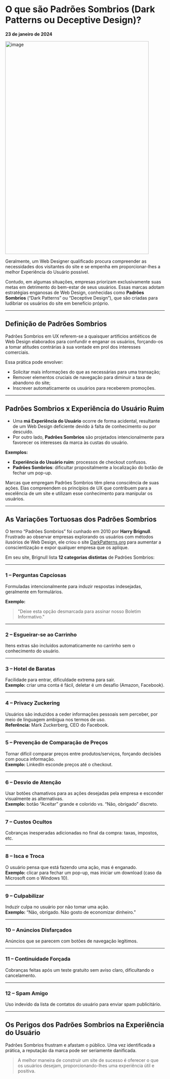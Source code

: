 # O que são Padrões Sombrios (Dark Patterns ou Deceptive Design)?

**23 de janeiro de 2024**

<img width="453" height="673" alt="image" src="https://github.com/user-attachments/assets/5afb97b1-6afb-4766-a0a0-63882722b9e4" />

Geralmente, um Web Designer qualificado procura compreender as necessidades dos visitantes do site e se empenha em proporcionar-lhes a melhor Experiência do Usuário possível.

Contudo, em algumas situações, empresas priorizam exclusivamente suas metas em detrimento do bem-estar de seus usuários. Essas marcas adotam estratégias enganosas de Web Design, conhecidas como **Padrões Sombrios** (“Dark Patterns” ou “Deceptive Design”), que são criadas para ludibriar os usuários do site em benefício próprio.

---

## Definição de Padrões Sombrios

Padrões Sombrios em UX referem-se a quaisquer artifícios antiéticos de Web Design elaborados para confundir e enganar os usuários, forçando-os a tomar atitudes contrárias à sua vontade em prol dos interesses comerciais. 

Essa prática pode envolver:

- Solicitar mais informações do que as necessárias para uma transação;
- Remover elementos cruciais de navegação para diminuir a taxa de abandono do site;
- Inscrever automaticamente os usuários para receberem promoções.

---

## Padrões Sombrios x Experiência do Usuário Ruim

- Uma **má Experiência do Usuário** ocorre de forma acidental, resultante de um Web Design deficiente devido à falta de conhecimento ou por descuido.
- Por outro lado, **Padrões Sombrios** são projetados intencionalmente para favorecer os interesses da marca às custas do usuário.

**Exemplos:**

- **Experiência do Usuário ruim**: processos de checkout confusos.
- **Padrões Sombrios**: dificultar propositalmente a localização do botão de fechar um pop-up.

Marcas que empregam Padrões Sombrios têm plena consciência de suas ações. Elas compreendem os princípios de UX que contribuem para a excelência de um site e utilizam esse conhecimento para manipular os usuários.

---

## As Variações Tortuosas dos Padrões Sombrios

O termo “Padrões Sombrios” foi cunhado em 2010 por **Harry Brignull**. Frustrado ao observar empresas explorando os usuários com métodos ilusórios de Web Design, ele criou o site [DarkPatterns.org](https://www.darkpatterns.org) para aumentar a conscientização e expor qualquer empresa que os aplique.

Em seu site, Brignull lista **12 categorias distintas** de Padrões Sombrios:

---

### 1 – Perguntas Capciosas

Formuladas intencionalmente para induzir respostas indesejadas, geralmente em formulários.

**Exemplo:**  
> "Deixe esta opção desmarcada para assinar nosso Boletim Informativo."

---

### 2 – Esgueirar-se ao Carrinho

Itens extras são incluídos automaticamente no carrinho sem o conhecimento do usuário.

---

### 3 – Hotel de Baratas

Facilidade para entrar, dificuldade extrema para sair.  
**Exemplo:** criar uma conta é fácil, deletar é um desafio (Amazon, Facebook).

---

### 4 – Privacy Zuckering

Usuários são induzidos a ceder informações pessoais sem perceber, por meio de linguagem ambígua nos termos de uso.  
**Referência:** Mark Zuckerberg, CEO do Facebook.

---

### 5 – Prevenção de Comparação de Preços

Tornar difícil comparar preços entre produtos/serviços, forçando decisões com pouca informação.  
**Exemplo:** LinkedIn esconde preços até o checkout.

---

### 6 – Desvio de Atenção

Usar botões chamativos para as ações desejadas pela empresa e esconder visualmente as alternativas.  
**Exemplo:** botão “Aceitar” grande e colorido vs. “Não, obrigado” discreto.

---

### 7 – Custos Ocultos

Cobranças inesperadas adicionadas no final da compra: taxas, impostos, etc.

---

### 8 – Isca e Troca

O usuário pensa que está fazendo uma ação, mas é enganado.  
**Exemplo:** clicar para fechar um pop-up, mas iniciar um download (caso da Microsoft com o Windows 10).

---

### 9 – Culpabilizar

Induzir culpa no usuário por não tomar uma ação.  
**Exemplo:** “Não, obrigado. Não gosto de economizar dinheiro.”

---

### 10 – Anúncios Disfarçados

Anúncios que se parecem com botões de navegação legítimos.

---

### 11 – Continuidade Forçada

Cobranças feitas após um teste gratuito sem aviso claro, dificultando o cancelamento.

---

### 12 – Spam Amigo

Uso indevido da lista de contatos do usuário para enviar spam publicitário.

---

## Os Perigos dos Padrões Sombrios na Experiência do Usuário

Padrões Sombrios frustram e afastam o público. Uma vez identificada a prática, a reputação da marca pode ser seriamente danificada.

> A melhor maneira de construir um site de sucesso é oferecer o que os usuários desejam, proporcionando-lhes uma experiência útil e positiva.
